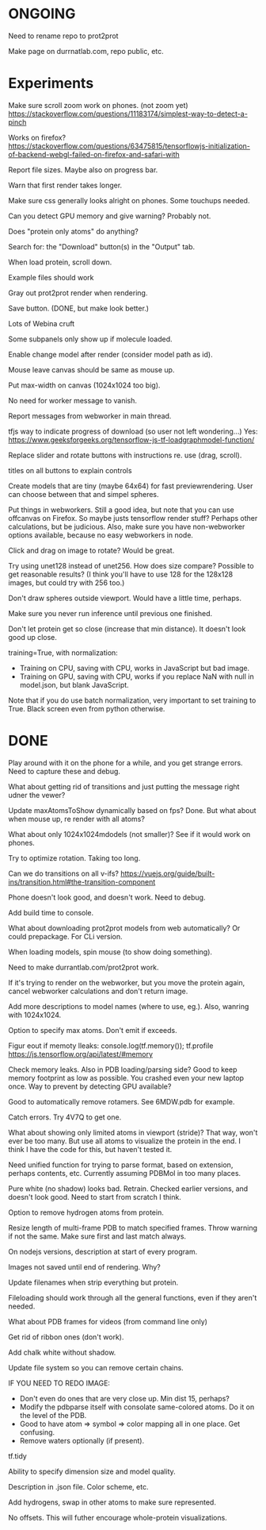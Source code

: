 ONGOING
=======

Need to rename repo to prot2prot

Make page on durrnatlab.com, repo public, etc.

Experiments
===========

Make sure scroll zoom work on phones. (not zoom yet)
  https://stackoverflow.com/questions/11183174/simplest-way-to-detect-a-pinch

Works on firefox?
  https://stackoverflow.com/questions/63475815/tensorflowjs-initialization-of-backend-webgl-failed-on-firefox-and-safari-with

Report file sizes. Maybe also on progress bar.

Warn that first render takes longer.

Make sure css generally looks alright on phones. Some touchups needed.

Can you detect GPU memory and give warning? Probably not.

Does "protein only atoms" do anything?

Search for: the "Download" button(s) in the "Output" tab.

When load protein, scroll down.

Example files should work

Gray out prot2prot render when rendering.

Save button. (DONE, but make look better.)

Lots of Webina cruft

Some subpanels only show up if molecule loaded.

Enable change model after render (consider model path as id).

Mouse leave canvas should be same as mouse up.

Put max-width on canvas (1024x1024 too big).

No need for worker message to vanish.

Report messages from webworker in main thread.

tfjs way to indicate progress of download (so user not left wondering...)
  Yes: https://www.geeksforgeeks.org/tensorflow-js-tf-loadgraphmodel-function/

Replace slider and rotate buttons with instructions re. use (drag, scroll).

titles on all buttons to explain controls

Create models that are tiny (maybe 64x64) for fast previewrendering. User can
choose between that and simpel spheres.

Put things in webworkers. Still a good idea, but note that you can use offcanvas
  on Firefox. So maybe justs tensorflow render stuff? Perhaps other
  calculations, but be judicious. Also, make sure you have non-webworker options
  available, because no easy webworkers in node. 

Click and drag on image to rotate? Would be great.

Try using unet128 instead of unet256. How does size compare? Possible to get
reasonable results? (I think you'll have to use 128 for the 128x128 images, but
could try with 256 too.)

Don't draw spheres outside viewport. Would have a little time, perhaps.

Make sure you never run inference until previous one finished.

Don't let protein get so close (increase that min distance). It doesn't look
good up close.

training=True, with normalization:

- Training on CPU, saving with CPU, works in JavaScript but bad image.
- Training on GPU, saving with CPU, works if you replace NaN with null in
  model.json, but blank JavaScript.

Note that if you do use batch normalization, very important to set training to
True. Black screen even from python otherwise.

DONE
====

Play around with it on the phone for a while, and you get strange errors. Need
to capture these and debug.

What about getting rid of transitions and just putting the message right udner the vewer?

Update maxAtomsToShow dynamically based on fps?
  Done. But what about when mouse up, re render with all atoms?

What about only 1024x1024mdodels (not smaller)? See if it would work on phones.

Try to optimize rotation. Taking too long.

Can we do transitions on all v-ifs?
https://vuejs.org/guide/built-ins/transition.html#the-transition-component

Phone doesn't look good, and doesn't work. Need to debug.

Add build time to console.

What about downloading prot2prot models from web automatically? Or could
prepackage. For CLi version.

When loading models, spin mouse (to show doing something).

Need to make durrantlab.com/prot2prot work.

If it's trying to render on the webworker, but you move the protein again,
cancel webworker calculations and don't return image.

Add more descriptions to model names (where to use, eg.). Also, wanring with
1024x1024.

Option to specify max atoms. Don't emit if exceeds.

Figur eout if memoty lleaks:
  console.log(tf.memory());
  tf.profile
  https://js.tensorflow.org/api/latest/#memory

Check memory leaks. Also in PDB loading/parsing side? Good to keep memory
footprint as low as possible. You crashed even your new laptop once. Way to
prevent by detecting GPU available?

Good to automatically remove rotamers. See 6MDW.pdb for example.

Catch errors. Try 4V7Q to get one.

What about showing only limited atoms in viewport (stride)? That way, won't ever
be too many. But use all atoms to visualize the protein in the end. I think I
have the code for this, but haven't tested it.

Need unified function for trying to parse format, based on extension, perhaps
contents, etc. Currently assuming PDBMol in too many places.

Pure white (no shadow) looks bad. Retrain. Checked earlier versions, and doesn't
look good. Need to start from scratch I think.

Option to remove hydrogen atoms from protein.

Resize length of multi-frame PDB to match specified frames. Throw warning if not
the same. Make sure first and last match always.

On nodejs versions, description at start of every program.

Images not saved until end of rendering. Why?

Update filenames when strip everything but protein.

Fileloading should work through all the general functions, even if they aren't
needed.

What about PDB frames for videos (from command line only)

Get rid of ribbon ones (don't work).

Add chalk white without shadow.

Update file system so you can remove certain chains.

IF YOU NEED TO REDO IMAGE:

- Don't even do ones that are very close up. Min dist 15, perhaps?
- Modify the pdbparse itself with consolate same-colored atoms. Do it on the
  level of the PDB.
- Good to have atom => symbol => color mapping all in one place. Get confusing.
- Remove waters optionally (if present).

tf.tidy

Ability to specify dimension size and model quality.

Description in .json file. Color scheme, etc.

Add hydrogens, swap in other atoms to make sure represented.

No offsets. This will futher encourage whole-protein visualizations.

